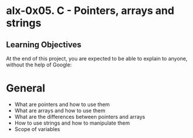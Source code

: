 # alx-0x05. C - Pointers, arrays and strings

## Learning Objectives
At the end of this project, you are expected to be able to explain to anyone, without the help of Google:

# General
* What are pointers and how to use them
* What are arrays and how to use them
* What are the differences between pointers and arrays
* How to use strings and how to manipulate them
* Scope of variables
